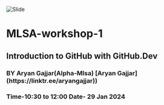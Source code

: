 ![Slide](https://github.com/gajjararyan/MLSA-workshop-1/assets/102947440/da8a9326-119a-4e51-910d-e6e50d2d7d25)

# MLSA-workshop-1  
 <h2> Introduction to GitHub with GitHub.Dev</h2> 
<h3> BY Aryan Gajjar(Alpha-Mlsa) [Aryan Gajjar](https://linktr.ee/aryangajjar)) </h3>
<h3> Time-10:30 to 12:00 Date- 29 Jan 2024 </h3>
